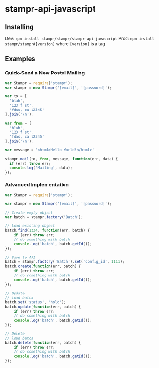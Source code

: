 stampr-api-javascript
=====================

## Installing

Dev: `npm install stampr/stampr/stampr-api-javascript`
Prod: `npm install stampr/stampr#[version]` where `[version]` is a tag

## Examples

### Quick-Send a New Postal Mailing

```javascript
var Stampr = require('stampr');
var stampr = new Stampr('[email]', '[password]');

var to = [
  'blah',
  '123 f st',
  'fdas, ca 12345'
].join('\n');

var from = [
  'blah',
  '123 f st',
  'fdas, ca 12345'
].join('\n');

var message = '<html>Hello World!</html>';

stampr.mail(to, from, message, function(err, data) {
  if (err) throw err;
  console.log('Mailing', data);
});
```

### Advanced Implementation

```javascript
var Stampr = require('stampr');

var stampr = new Stampr('[email]', '[password]');

// Create empty object
var batch = stampr.factory('Batch');

// Load existing object
batch.find(1234, function(err, batch) {
    if (err) throw err;
    // do something with batch
    console.log('batch', batch.getId());
});

// Save to API
batch = stampr.factory('Batch').set('config_id', 1111);
batch.create(function(err, batch) {
    if (err) throw err;
    // do something with batch
    console.log('batch', batch.getId());
});

// Update
// load batch
batch.set('status', 'hold');
batch.update(function(err, batch) {
    if (err) throw err;
    // do something with batch
    console.log('batch', batch.getId());
});

// Delete
// load batch
batch.delete(function(err, batch) {
    if (err) throw err;
    // do something with batch
    console.log('batch', batch.getId());  
});
```
